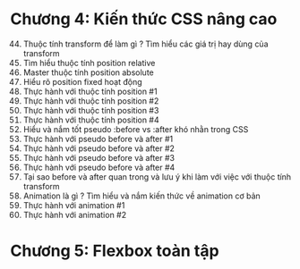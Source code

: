 # Chương 4: Kiến thức CSS nâng cao
44. Thuộc tính transform để làm gì ? Tìm hiểu các giá trị hay dùng của transform
45. Tìm hiểu thuộc tính position relative
46. Master thuộc tính position absolute
47. Hiểu rõ position fixed hoạt động
48. Thực hành với thuộc tính position #1
49. Thực hành với thuộc tính position #2
50. Thực hành với thuộc tính position #3
51. Thực hành với thuộc tính position #4
52. Hiểu và nắm tốt pseudo :before vs :after khó nhằn trong CSS
53. Thực hành với pseudo before và after #1
54. Thực hành với pseudo before và after #2
55. Thực hành với pseudo before và after #3
56. Thực hành với pseudo before và after #4
57. Tại sao before và after quan trong và lưu ý khi làm với việc với thuộc tính transform
58. Animation là gì ? Tìm hiểu và nắm kiến thức về animation cơ bản
59. Thực hành với animation #1
60. Thực hành với animation #2
# Chương 5: Flexbox toàn tập
